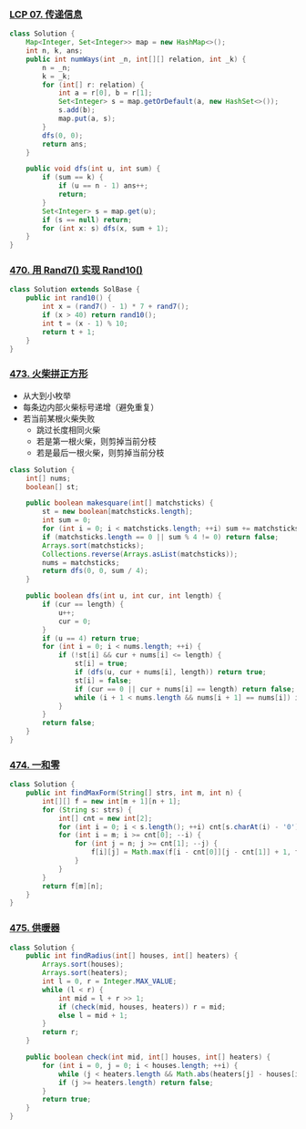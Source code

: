 ### [LCP 07. 传递信息](https://leetcode-cn.com/problems/chuan-di-xin-xi/)

```java
class Solution {
    Map<Integer, Set<Integer>> map = new HashMap<>();
    int n, k, ans;
    public int numWays(int _n, int[][] relation, int _k) {
        n = _n;
        k = _k;
        for (int[] r: relation) {
            int a = r[0], b = r[1];
            Set<Integer> s = map.getOrDefault(a, new HashSet<>());
            s.add(b);
            map.put(a, s);
        }
        dfs(0, 0);
        return ans;
    }

    public void dfs(int u, int sum) {
        if (sum == k) {
            if (u == n - 1) ans++;
            return;
        }
        Set<Integer> s = map.get(u);
        if (s == null) return;
        for (int x: s) dfs(x, sum + 1);
    }
}
```

### [470. 用 Rand7() 实现 Rand10()](https://leetcode-cn.com/problems/implement-rand10-using-rand7/)

```java
class Solution extends SolBase {
    public int rand10() {
        int x = (rand7() - 1) * 7 + rand7();
        if (x > 40) return rand10();
        int t = (x - 1) % 10;
        return t + 1;
    }
}
```

### [473. 火柴拼正方形](https://leetcode-cn.com/problems/matchsticks-to-square/)

* 从大到小枚举
* 每条边内部火柴标号递增（避免重复）
* 若当前某根火柴失败
  * 跳过长度相同火柴
  * 若是第一根火柴，则剪掉当前分枝
  * 若是最后一根火柴，则剪掉当前分枝

```java
class Solution {
    int[] nums;
    boolean[] st;

    public boolean makesquare(int[] matchsticks) {
        st = new boolean[matchsticks.length];
        int sum = 0;
        for (int i = 0; i < matchsticks.length; ++i) sum += matchsticks[i];
        if (matchsticks.length == 0 || sum % 4 != 0) return false;
        Arrays.sort(matchsticks);
        Collections.reverse(Arrays.asList(matchsticks));
        nums = matchsticks;
        return dfs(0, 0, sum / 4);
    }

    public boolean dfs(int u, int cur, int length) {
        if (cur == length) {
            u++;
            cur = 0;
        }
        if (u == 4) return true;
        for (int i = 0; i < nums.length; ++i) {
            if (!st[i] && cur + nums[i] <= length) {
                st[i] = true;
                if (dfs(u, cur + nums[i], length)) return true;
                st[i] = false;
                if (cur == 0 || cur + nums[i] == length) return false;
                while (i + 1 < nums.length && nums[i + 1] == nums[i]) i++;
            }
        }
        return false;
    }
}
```

### [474. 一和零](https://leetcode-cn.com/problems/ones-and-zeroes/)

```java
class Solution {
    public int findMaxForm(String[] strs, int m, int n) {
        int[][] f = new int[m + 1][n + 1];
        for (String s: strs) {
            int[] cnt = new int[2];
            for (int i = 0; i < s.length(); ++i) cnt[s.charAt(i) - '0']++;
            for (int i = m; i >= cnt[0]; --i) {
                for (int j = n; j >= cnt[1]; --j) {
                    f[i][j] = Math.max(f[i - cnt[0]][j - cnt[1]] + 1, f[i][j]);
                }
            }
        }
        return f[m][n];
    }
}
```

### [475. 供暖器](https://leetcode-cn.com/problems/heaters/)

```java
class Solution {
    public int findRadius(int[] houses, int[] heaters) {
        Arrays.sort(houses);
        Arrays.sort(heaters);
        int l = 0, r = Integer.MAX_VALUE;
        while (l < r) {
            int mid = l + r >> 1;
            if (check(mid, houses, heaters)) r = mid;
            else l = mid + 1;
        }
        return r;
    }

    public boolean check(int mid, int[] houses, int[] heaters) {
        for (int i = 0, j = 0; i < houses.length; ++i) {
            while (j < heaters.length && Math.abs(heaters[j] - houses[i]) > mid) j++;
            if (j >= heaters.length) return false;
        }
        return true;
    }
}
```

















